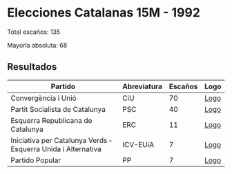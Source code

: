 # Elecciones Catalanas 15M - 1992

Total escaños: 135

Mayoría absoluta: 68

## Resultados

| Partido | Abreviatura | Escaños | Logo |
| - | - | - | - |
| Convergència i Unió | CiU | 70 | [Logo](https://github.com/playzzz/Pactos/blob/master/Logos/CIU.jpg?raw=true)
| Partit Socialista de Catalunya | PSC | 40 | [Logo](https://github.com/playzzz/Pactos/blob/master/Logos/PSC.jpg?raw=true)
| Esquerra Republicana de Catalunya | ERC | 11 | [Logo](https://github.com/playzzz/Pactos/blob/master/Logos/ERC.jpg?raw=true)
| Iniciativa per Catalunya Verds ‑ Esquerra Unida i Alternativa | ICV-EUiA | 7 | [Logo](https://github.com/playzzz/Pactos/blob/master/Logos/ICV.jpg?raw=true)
| Partido Popular | PP | 7 | [Logo](https://github.com/playzzz/Pactos/blob/master/Logos/PP.jpg?raw=true)
